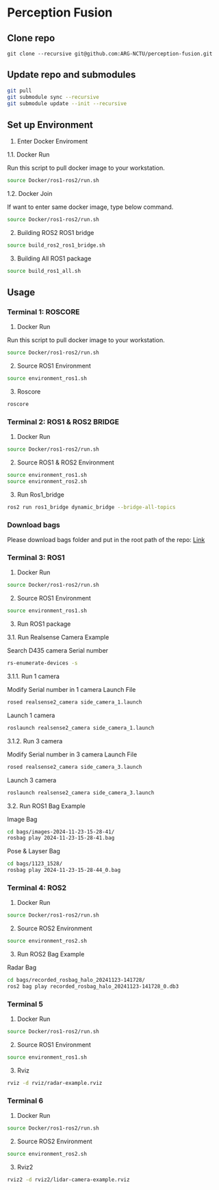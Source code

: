 # Perception Fusion

## Clone repo 

```
git clone --recursive git@github.com:ARG-NCTU/perception-fusion.git
``` 

## Update repo and submodules

```bash
git pull
git submodule sync --recursive
git submodule update --init --recursive
```

## Set up Environment

1. Enter Docker Enviroment

1.1. Docker Run

Run this script to pull docker image to your workstation.

```bash
source Docker/ros1-ros2/run.sh
```

1.2. Docker Join

If want to enter same docker image, type below command.

```bash
source Docker/ros1-ros2/run.sh
```

2. Building ROS2 ROS1 bridge

```bash
source build_ros2_ros1_bridge.sh
```

3. Building All ROS1 package

```bash
source build_ros1_all.sh
```

## Usage

### Terminal 1: ROSCORE

1. Docker Run

Run this script to pull docker image to your workstation.

```bash
source Docker/ros1-ros2/run.sh
```

2. Source ROS1 Environment

```bash
source environment_ros1.sh
```

3. Roscore

```bash
roscore
```
### Terminal 2: ROS1 & ROS2 BRIDGE

1. Docker Run

```bash
source Docker/ros1-ros2/run.sh
```

2. Source ROS1 & ROS2 Environment

```bash
source environment_ros1.sh
source environment_ros2.sh
```

3. Run Ros1_bridge

```bash
ros2 run ros1_bridge dynamic_bridge --bridge-all-topics
```

### Download bags

Please download bags folder and put in the root path of the repo: [Link](http://gofile.me/773h8/WtbSM5xSh) 

### Terminal 3: ROS1

1. Docker Run

```bash
source Docker/ros1-ros2/run.sh
```

2. Source ROS1 Environment

```bash
source environment_ros1.sh
```

3. Run ROS1 package

3.1. Run Realsense Camera Example

Search D435 camera Serial number
```bash
rs-enumerate-devices -s
```

3.1.1. Run 1 camera

Modify Serial number in 1 camera Launch File
```bash
rosed realsense2_camera side_camera_1.launch
```

Launch 1 camera
```bash
roslaunch realsense2_camera side_camera_1.launch
```

3.1.2. Run 3 camera

Modify Serial number in 3 camera Launch File
```bash
rosed realsense2_camera side_camera_3.launch
```

Launch 3 camera
```bash
roslaunch realsense2_camera side_camera_3.launch
```


3.2. Run ROS1 Bag Example

Image Bag
```bash
cd bags/images-2024-11-23-15-28-41/
rosbag play 2024-11-23-15-28-41.bag 
```

Pose & Layser Bag
```bash
cd bags/1123_1528/
rosbag play 2024-11-23-15-28-44_0.bag 
```

### Terminal 4: ROS2

1. Docker Run

```bash
source Docker/ros1-ros2/run.sh
```

2. Source ROS2 Environment

```bash
source environment_ros2.sh
```

3. Run ROS2 Bag Example

Radar Bag
```bash
cd bags/recorded_rosbag_halo_20241123-141728/
ros2 bag play recorded_rosbag_halo_20241123-141728_0.db3
```

### Terminal 5
1. Docker Run

```bash
source Docker/ros1-ros2/run.sh
```

2. Source ROS1 Environment

```bash
source environment_ros1.sh
```

3. Rviz

```bash
rviz -d rviz/radar-example.rviz
```

### Terminal 6
1. Docker Run

```bash
source Docker/ros1-ros2/run.sh
```

2. Source ROS2 Environment

```bash
source environment_ros2.sh
```

3. Rviz2

```bash
rviz2 -d rviz2/lidar-camera-example.rviz
```

